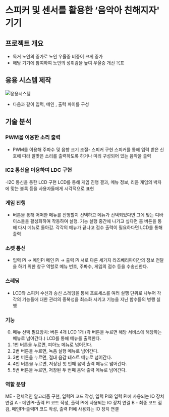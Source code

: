 # 스피커 및 센서를 활용한 ‘음악아 친해지자' 기기

## 프로젝트 개요
- 독거 노인의 증가로 노인 우울증 비중이 크게 증가
- 해당 기기에 참여하여 노인의 성취감을 높여 우울증 개선 목표


## 응용 시스템 제작
![응용시스템](/system.jpg)
- 다음과 같이 입력, 메인 , 출력 파이를 구성

## 기술 분석

### PWM을 이용한 소리 출력
- PWM를 이용해 주파수 및 음향 크기 조절- 스피커 구현 스피커를 통해 입력 받은 신호에 따라 알맞은 소리를 출력하도록 하거나 미리 구성되어 있는 음악을 출력

### IC2 통신을 이용하여 LDC 구현
-I2C 통신을 통한 LCD 구현 LCD를 통해 게임 진행 결과, 메뉴 정보, 리듬 게임의 박자에 맞는 블록 등을 사용자들에게 시각적으로 표현

### 게임 진행
- 버튼을 통해 어떠한 메뉴를 진행할지 선택하고 메뉴가 선택되었다면 그에 맞는 디바이스들을 활성화하여 작동하여 실행.  기능 실행 중간에 나가고  싶다면 홈 버튼을 통해 다시 메뉴로 
돌아감. 각각의 메뉴가 끝나고 점수  출력이 필요하다면 LCD를 통해 출력


### 소켓 통신
- 입력 Pi -> 메인Pi  메인 Pi -> 출력 Pi 서로 다른 세가지 라즈베리파이간의 정보 전달을 하기 위한 창구 역할로 메뉴 번호, 주파수, 게임의 점수 등을 수송신한다. 

### 스레딩
- LCD와 스피커 수신과 송신 스레딩을 통해 프로세스를 여러 실행 단위로 나누어 각각의 기능들에 대한 관리의 중복성을 최소화 시키고 기능을 지닌 함수들의 병행  실행


### 기능

0. 메뉴 선택
필요장치: 버튼 4개 LCD 1개
	(각 버튼을 누르면 해당 서비스에 해당하는 메뉴로 넘어간다.)
	LCD를 통해 메뉴를 출력한다.
1.  1번 버튼을 누르면, 피아노 메뉴로 넘어간다.
2.  2번 버튼을 누르면, 녹음 실행 메뉴로 넘어간다.
3.  3번 버튼을 누르면, 절대 음감 테스트 메뉴로 넘어간다.
4.  4번 버튼을 누르면, 저장된 첫 번째 음악 출력 메뉴로 넘어간다.
5.  5번 버튼을 누르면,  저장된 두 번째 음악 출력 메뉴로 넘어간다.

### 역할 분담
ME - 전체적인 알고리즘 구현, 입력PI 코드 작성, 입력 PI와 입력 PI에 사용되는 IO 장치 연결
A - 메인PI-출력 PI 코드 작성, 출력 PI에 사용되는 IO 장치 연결
B - 최종 코드 점검, 메인PI-출력PI 코드 작성, 출력 PI에 사용되는 IO 장치 연결
